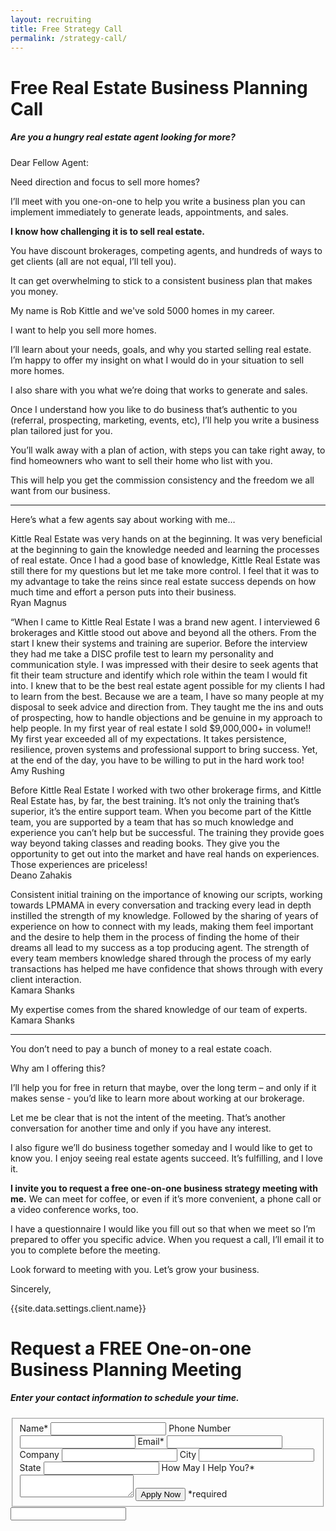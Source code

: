 ```yaml
---
layout: recruiting
title: Free Strategy Call
permalink: /strategy-call/
---
```


<div class="recruiting-page">
<h1 class="join-us">Free Real Estate Business Planning Call</h1>
<h5 class="join-us-subtitle">Are you a hungry real estate agent looking for more?</h5>

<p>Dear Fellow Agent:</p>

<p>Need direction and focus to sell more homes?</p>

<p>I’ll meet with you one-on-one to help you write a business plan you can implement immediately to generate leads, appointments, and sales.</p>

<p><strong>I know how challenging it is to sell real estate.</strong></p>

<p>You have discount brokerages, competing agents, and hundreds of ways to get clients (all are not equal, I’ll tell you).</p>

<p>It can get overwhelming to stick to a consistent business plan that makes you money.</p>

<p>My name is Rob Kittle and we've sold 5000 homes in my career.</p>

<p>I want to help you sell more homes.</p>

<p>I’ll learn about your needs, goals, and why you started selling real estate. I’m happy to offer my insight on what I would do in your situation to sell more homes.</p>

<p>I also share with you what we’re doing that works to generate and sales.</p>

<p>Once I understand how you like to do business that’s authentic to you (referral, prospecting, marketing, events, etc), I’ll help you write a business plan tailored just for you.</p>

<p>You’ll walk away with a plan of action, with steps you can take right away, to find homeowners who want to sell their home who list with you.</p>

<p>This will help you get the commission consistency and the freedom we all want from our business.</p>

<hr>
<div class="qanda">
<p class="section-title">Here’s what a few agents say about working with me…</p>

<p><span class="quote">Kittle Real Estate was very hands on at the beginning. It was very beneficial at the beginning to gain the knowledge needed and learning the processes of real estate. Once I had a good base of knowledge, Kittle Real Estate was still there for my questions but let me take more control. I feel that it was to my advantage to take the reins since real estate success depends on how much time and effort a person puts into their business.</span><br>
<span class="author">Ryan Magnus</span></p>

<p><span class="quote">“When I came to Kittle Real Estate I was a brand new agent. I interviewed 6 brokerages and Kittle stood out above and beyond all the others. From the start I knew their systems and training are superior. Before the interview they had me take a DISC profile test to learn my personality and communication style. I was impressed with their desire to seek agents that fit their team structure and identify which role within the team I would fit into. I knew that to be the best real estate agent possible for my clients I had to learn from the best. Because we are a team, I have so many people at my disposal to seek advice and direction from. They taught me the ins and outs of prospecting, how to handle objections and be genuine in my approach to help people. In my first year of real estate I sold $9,000,000+ in volume!! My first year exceeded all of my expectations. It takes persistence, resilience, proven systems and professional support to bring success. Yet, at the end of the day, you have to be willing to put in the hard work too!</span><br>
<span class="author">Amy Rushing</span></p>

<p><span class="quote">Before Kittle Real Estate I worked with two other brokerage firms, and Kittle Real Estate has, by far, the best training. It’s not only the training that’s superior, it’s the entire support team. When you become part of the Kittle team, you are supported  by a team that has so much knowledge and experience you can’t help but be successful. The training they provide goes way beyond taking classes and reading books. They give you the opportunity to get out into the market and have real hands on experiences. Those experiences are priceless!</span><br>
<span class="author">Deano Zahakis</span></p>

<p><span class="quote">Consistent initial training on the importance of knowing our scripts, working towards LPMAMA in every conversation and tracking every lead in depth instilled the strength of my knowledge. Followed by the sharing of years of experience on how to connect with my leads, making them feel important and the desire to help them in the process of finding the home of their dreams all lead to my success as a top producing agent. The strength of every team members knowledge shared through the process of my early transactions has helped me have confidence that shows through with every client interaction.</span><br>
<span class="author">Kamara Shanks</span></p>

<p><span class="quote">My expertise comes from the shared knowledge of our team of experts.</span><br>
<span class="author">Kamara Shanks</span></p>
</div>
<hr>

<p>You don’t need to pay a bunch of money to a real estate coach.</p>

<p>Why am I offering this?</p>

<p>I’ll help you for free in return that maybe, over the long term – and only if it makes sense - you’d like to learn more about working at our brokerage.</p>

<p>Let me be clear that is not the intent of the meeting. That’s another conversation for another time and only if you have any interest.</p>

<p>I also figure we’ll do business together someday and I would like to get to know you. I enjoy seeing real estate agents succeed. It’s fulfilling, and I love it.</p>

<p><strong>I invite you to request a free one-on-one business strategy meeting with me.</strong> We can meet for coffee, or even if it’s more convenient, a phone call or a video conference works, too.</p>

<p>I have a questionnaire I would like you fill out so that when we meet so I’m prepared to offer you specific advice. When you request a call, I’ll email it to you to complete before the meeting.</p>

<p>Look forward to meeting with you. Let’s grow your business.</p>

<p>Sincerely,</p>
<p>{{site.data.settings.client.name}}</p>


<h1 class="join-us">Request a FREE One-on-one Business Planning Meeting</h1>
<h5 class="join-us-subtitle">Enter your contact information to schedule your time.</h5>

<form method="post" class="home-value cta-forms" action="https://formspree.io/{{site.data.settings.client.email}}" onsubmit="return setReturn()">
					<fieldset>
						<label for="name">Name*</label> <input type="text" required="" name="name" />
						<label for="phone">Phone Number </label> <input type="tel" name="phone" />
						 <label for="email">Email*</label> <input type="text" name="email" required="" />
						 <label for="company">Company </label> <input type="text" name="company" />
						<label for="city">City </label> <input type="text" name="city" />
						<label for="state">State </label> <input type="text" name="state" />
						<label for="message">How May I Help You?* </label><textarea name="message" required=""></textarea>
						<input class="submit light-light" type="submit" value="Apply Now" name="submitrecruitingForm" /> <span class="asterisk">*required</span></fieldset>
					<div class="hidden"><input type="hidden" value="{{site.data.settings.client.email}}" name="_to" /> <input type="hidden" value="Recruiting Contact Request Message From Your Vyral Careers and Training Video Blog" name="_subject" /> <input type="text" name="_gotcha" /></div>
				</form>
</div>
